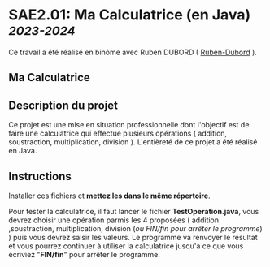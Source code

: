 # SAE2.01: Ma Calculatrice (en Java) <sub>*2023-2024*</sub>

Ce travail a été réalisé en binôme avec Ruben DUBORD ( [Ruben-Dubord](https://github.com/Ruben-Dubord) ).

## **Ma Calculatrice**

## Description du projet

Ce projet est une mise en situation professionnelle dont l'objectif est de faire une calculatrice qui effectue plusieurs opérations ( addition, soustraction, multiplication, division ). L'entièreté de ce projet a été réalisé en Java.

## Instructions

Installer ces fichiers et **mettez les dans le même répertoire**.

Pour tester la calculatrice, il faut lancer le fichier **TestOperation.java**, vous devrez choisir une opération parmis les 4 proposées ( addition ,soustraction, multiplication, division (<em>ou FIN/fin pour arrêter le programme</em>) ) puis vous devrez saisir les valeurs. Le programme va renvoyer le résultat et vous pourrez continuer à utiliser la calculatrice jusqu'à ce que vous écriviez "**FIN/fin**" pour arrêter le programme.
